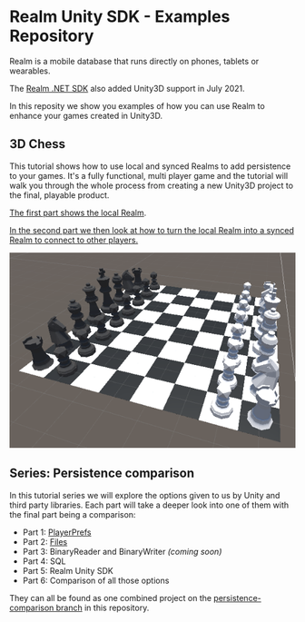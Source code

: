 # Realm Unity SDK - Examples Repository

Realm is a mobile database that runs directly on phones, tablets or wearables.

The [Realm .NET SDK](https://github.com/realm/realm-dotnet/) also added Unity3D support in July 2021.

In this reposity we show you examples of how you can use Realm to enhance your games created in Unity3D.

## 3D Chess

This tutorial shows how to use local and synced Realms to add persistence to your games. It's a fully functional, multi player game and the tutorial will walk you through the whole process from creating a new Unity3D project to the final, playable product.

[The first part shows the local Realm](https://github.com/realm/unity-examples/blob/3d-chess/local-realm/tutorial/unity_local_realm.md).

[In the second part we then look at how to turn the local Realm into a synced Realm to connect to other players.](https://github.com/realm/unity-examples/blob/3d-chess/synced-realm/tutorial/unity_sync_realm.md)

![Chess Board](chess_board.png)

## Series: Persistence comparison

In this tutorial series we will explore the options given to us by Unity and third party libraries. Each part will take a deeper look into one of them with the final part being a comparison:

- Part 1: [PlayerPrefs](https://github.com/realm/unity-examples/blob/persistence-comparison/tutorials/persistance-comparison-series/PlayerPrefs/player_prefs.md)
- Part 2: [Files](https://github.com/realm/unity-examples/blob/persistence-comparison/tutorials/persistance-comparison-series/File/file.md)
- Part 3: BinaryReader and BinaryWriter *(coming soon)*
- Part 4: SQL
- Part 5: Realm Unity SDK
- Part 6: Comparison of all those options

They can all be found as one combined project on the [persistence-comparison branch](https://github.com/realm/unity-examples/tree/persistence-comparison) in this repository.
